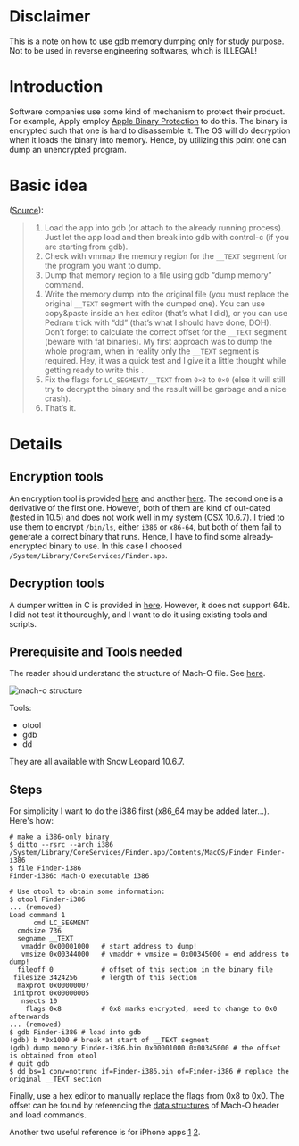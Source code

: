 Disclaimer
==========
This is a note on how to use gdb memory dumping
only for study purpose.
Not to be used in reverse engineering softwares,
which is ILLEGAL!

Introduction
============
Software companies use some kind of mechanism to protect their product.
For example, Apply employ [Apple Binary Protection][ABP] to do this.
The binary is encrypted such that one is hard to disassemble it.
The OS will do decryption when it loads the binary into memory.
Hence, by utilizing this point one can dump an unencrypted program.

Basic idea
==========
([Source][DUMP]):

> 1. Load the app into gdb (or attach to the already running process). Just let the app load and then break into gdb with control-c (if you are starting from gdb).
> 2. Check with vmmap the memory region for the `__TEXT` segment for the program you want to dump.
> 3. Dump that memory region to a file using gdb “dump memory” command.
> 4. Write the memory dump into the original file (you must replace the original `__TEXT` segment with the dumped one). You can use copy&paste inside an hex editor (that’s what I did), or you can use Pedram trick with “dd” (that’s what I should have done, DOH). Don’t forget to calculate the correct offset for the `__TEXT` segment (beware with fat binaries). My first approach was to dump the whole program, when in reality only the `__TEXT` segment is required. Hey, it was a quick test and I give it a little thought while getting ready to write this  .
> 5. Fix the flags for `LC_SEGMENT/__TEXT` from `0×8` to `0×0` (else it will still try to decrypt the binary and the result will be garbage and a nice crash).
> 6. That’s it.

Details
=======
Encryption tools
----------------
An encryption tool is provided [here][ABP] and another [here][ENTOOL].
The second one is a derivative of the first one.
However, both of them are kind of out-dated (tested in 10.5) 
and does not work well in my system (OSX 10.6.7).
I tried to use them to encrypt `/bin/ls`, either `i386` or `x86-64`, 
but both of them fail to generate a correct binary that runs.
Hence, I have to find some already-encrypted binary to use.
In this case I choosed `/System/Library/CoreServices/Finder.app`.

Decryption tools
----------------
A dumper written in C is provided in [here][Dumper]. However, it does not support
64b. I did not test it thouroughly, and I want to do it using existing tools and scripts.

Prerequisite and Tools needed
------------
The reader should understand the structure of Mach-O file.
See [here][Mach-O].

![mach-o structure][Mach-o structure]

Tools:

- otool
- gdb
- dd

They are all available with Snow Leopard 10.6.7.

Steps
-----
For simplicity I want to do the i386 first (x86_64 may be added later...).
Here's how:

    # make a i386-only binary 
    $ ditto --rsrc --arch i386 /System/Library/CoreServices/Finder.app/Contents/MacOS/Finder Finder-i386
    $ file Finder-i386
    Finder-i386: Mach-O executable i386

    # Use otool to obtain some information:
    $ otool Finder-i386
    ... (removed)
    Load command 1
          cmd LC_SEGMENT
      cmdsize 736
      segname __TEXT
       vmaddr 0x00001000   # start address to dump!
       vmsize 0x00344000   # vmaddr + vmsize = 0x00345000 = end address to dump!
      fileoff 0            # offset of this section in the binary file
     filesize 3424256      # length of this section
      maxprot 0x00000007
     initprot 0x00000005
       nsects 10
        flags 0x8          # 0x8 marks encrypted, need to change to 0x0 afterwards
    ... (removed)
    $ gdb Finder-i386 # load into gdb
    (gdb) b *0x1000 # break at start of __TEXT segment
    (gdb) dump memory Finder-i386.bin 0x00001000 0x00345000 # the offset is obtained from otool
    # quit gdb
    $ dd bs=1 conv=notrunc if=Finder-i386.bin of=Finder-i386 # replace the original __TEXT section

Finally, use a hex editor to manually replace the flags from 0x8 to 0x0.
The offset can be found by referencing the [data structures][MACH-O] of Mach-O header and load commands.

Another two useful reference is for iPhone apps [1][] [2][].

[ABP]: http://www.osxbook.com/book/bonus/chapter7/binaryprotection/
[DRM]: http://osxbook.com/book/bonus/chapter7/tpmdrmmyth/
[DUMP]: http://reverse.put.as/2009/06/30/how-to-dump-an-apple-protected-binary/
[DUMPER]: http://reverse.put.as/2009/07/08/a-memory-dumper-for-apple-crypted-binaries-hurray/
[ENTOOL]: http://quatermain.tumblr.com/post/97884723/apple-binary-protection-tool
[MACH-O]: http://developer.apple.com/library/mac/#documentation/DeveloperTools/Conceptual/MachORuntime/Reference/reference.html
[Mach-o structure]: http://developer.apple.com/library/mac/documentation/DeveloperTools/Conceptual/MachORuntime/art/mach_o_segments.gif
[1]: http://tungchingkai.blogspot.com/2009/02/how-to-decrypt-iphone-ipa-file.html
[2]: http://dvlabs.tippingpoint.com/blog/2009/03/06/reverse-engineering-iphone-appstore-binaries
